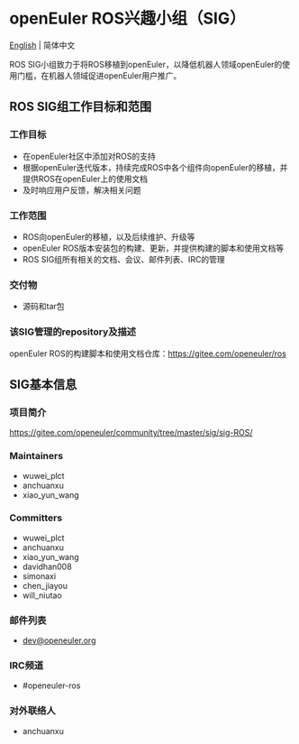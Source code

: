 # openEuler ROS兴趣小组（SIG）
[English](./sig-ROS.md) | 简体中文

ROS SIG小组致力于将ROS移植到openEuler，以降低机器人领域openEuler的使用门槛，在机器人领域促进openEuler用户推广。


## ROS SIG组工作目标和范围

### 工作目标

 - 在openEuler社区中添加对ROS的支持
 - 根据openEuler迭代版本，持续完成ROS中各个组件向openEuler的移植，并提供ROS在openEuler上的使用文档
 - 及时响应用户反馈，解决相关问题

### 工作范围

 - ROS向openEuler的移植，以及后续维护、升级等
 - openEuler ROS版本安装包的构建、更新，并提供构建的脚本和使用文档等
 - ROS SIG组所有相关的文档、会议、邮件列表、IRC的管理

### 交付物

- 源码和tar包

### 该SIG管理的repository及描述

openEuler ROS的构建脚本和使用文档仓库：https://gitee.com/openeuler/ros

## SIG基本信息

### 项目简介

https://gitee.com/openeuler/community/tree/master/sig/sig-ROS/

### Maintainers
- wuwei_plct
- anchuanxu
- xiao_yun_wang

### Committers
- wuwei_plct
- anchuanxu
- xiao_yun_wang
- davidhan008
- simonaxi
- chen_jiayou
- will_niutao

### 邮件列表
- dev@openeuler.org

### IRC频道
- #openeuler-ros

### 对外联络人
- anchuanxu
